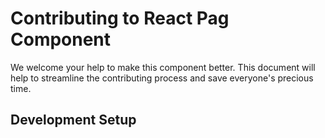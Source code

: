 # Contributing to React Pag Component

We welcome your help to make this component better. This document will help to streamline the contributing process and save everyone's precious time.

## Development Setup

